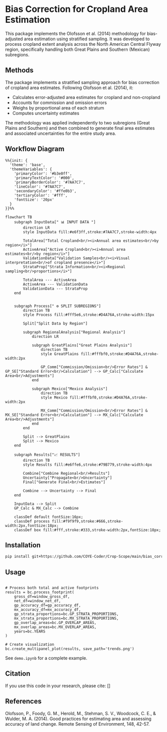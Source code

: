 # Bias Correction for Cropland Area Estimation

This package implements the Olofsson et al. (2014) methodology for bias-adjusted area estimation using stratified sampling. It was developed to process cropland extent analysis across the North American Central Flyway region, specifically handling both Great Plains and Southern (Mexican) subregions.

## Methods

The package implements a stratified sampling approach for bias correction of cropland area estimates. Following Olofsson et al. (2014), it:
- Calculates error-adjusted area estimates for cropland and non-cropland
- Accounts for commission and omission errors
- Weighs by proportional area of each stratum
- Computes uncertainty estimates

The methodology was applied independently to two subregions (Great Plains and Southern) and then combined to generate final area estimates and associated uncertainties for the entire study area.


## Workflow Diagram 

```mermaid 
%%{init: {
  'theme': 'base',
  'themeVariables': {
    'primaryColor': '#b3e0ff',
    'primaryTextColor': '#000',
    'primaryBorderColor': '#7AA7C7',
    'lineColor': '#7AA7C7',
    'secondaryColor': '#ffe0b3',
    'tertiaryColor': '#fff',
    'fontSize': '20px'
  }
}}%%

flowchart TB
    subgraph InputData[" 📊 INPUT DATA "]
        direction LR
        style InputData fill:#e6f3ff,stroke:#7AA7C7,stroke-width:4px
        
        TotalArea["Total Cropland<br/><i>Annual area estimates<br/>by region</i>"]
        ActiveArea["Active Cropland<br/><i>Annual area estimates<br/>by region</i>"]
        ValidationData["Validation Samples<br/><i>Visual interpretation<br/>of cropland presence</i>"]
        StrataProp["Strata Information<br/><i>Regional sampling<br/>proportions</i>"]
        
        TotalArea --- ActiveArea
        ActiveArea --- ValidationData
        ValidationData --- StrataProp
    end


    subgraph Process[" ⚙️ SPLIT SUBREGIONS"]
        direction TB
        style Process fill:#fff5e6,stroke:#D4A76A,stroke-width:15px
        
        Split["Split Data by Region"]
        
        subgraph RegionalAnalysis["Regional Analysis"]
            direction LR
            
            subgraph GreatPlains["Great Plains Analysis"]
                direction TB
                style GreatPlains fill:#fffbf0,stroke:#D4A76A,stroke-width:2px
                
                GP_Comm["Commission/Omission<br/>Error Rates"] & GP_SE["Standard Error<br/>Calculation"] --> GP_Calc["Calculate Area<br/>Adjustments"]
            end
            
            subgraph Mexico["Mexico Analysis"]
                direction TB
                style Mexico fill:#fffbf0,stroke:#D4A76A,stroke-width:2px
                
                MX_Comm["Commission/Omission<br/>Error Rates"] & MX_SE["Standard Error<br/>Calculation"] --> MX_Calc["Calculate Area<br/>Adjustments"]
            end
        end

        Split --> GreatPlains
        Split --> Mexico
    end

    subgraph Results["📈 RESULTS"]
        direction TB
        style Results fill:#e6ffe6,stroke:#79B779,stroke-width:4px
        
        Combine["Combine Regional<br/>Results"]
        Uncertainty["Propagate<br/>Uncertainty"]
        Final["Generate Final<br/>Estimates"]
        
        Combine --> Uncertainty --> Final
    end

    InputData --> Split
    GP_Calc & MX_Calc --> Combine

    classDef default fontSize:16px;
    classDef process fill:#f9f9f9,stroke:#666,stroke-width:2px,fontSize:18px;
    classDef box fill:#fff,stroke:#333,stroke-width:2px,fontSize:18px;
```

## Installation

```bash
pip install git+https://github.com/COYE-Coder/Crop-Scope/main/bias_correction.git
```


## Usage

```import bias_correction as bc

# Process both total and active footprints
results = bc.process_footprint(
    gross_df=window_gross_df,
    net_df=window_net_df,
    gp_accuracy_df=gp_accuracy_df,
    mx_accuracy_df=mx_accuracy_df,
    gp_strata_proportions=bc.GP_STRATA_PROPORTIONS,
    mx_strata_proportions=bc.MX_STRATA_PROPORTIONS,
    gp_overlap_areas=bc.GP_OVERLAP_AREAS,
    mx_overlap_areas=bc.MX_OVERLAP_AREAS,
    years=bc.YEARS
)

# Create visualization
bc.create_multipanel_plot(results, save_path='trends.png')
```


See `demo.ipynb` for a complete example.

## Citation
If you use this code in your research, please cite:
[]


## References
Olofsson, P., Foody, G. M., Herold, M., Stehman, S. V., Woodcock, C. E., & Wulder, M. A. (2014). Good practices for estimating area and assessing accuracy of land change. Remote Sensing of Environment, 148, 42-57.
